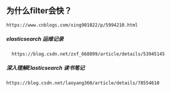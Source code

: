 ##  为什么filter会快？
    https://www.cnblogs.com/xing901022/p/5994210.html
    
    
##### elasticsearch 运维记录
      https://blog.csdn.net/zxf_668899/article/details/53945145
      
##### 深入理解Elasticsearch 读书笔记
    https://blog.csdn.net/laoyang360/article/details/78554610
    
              